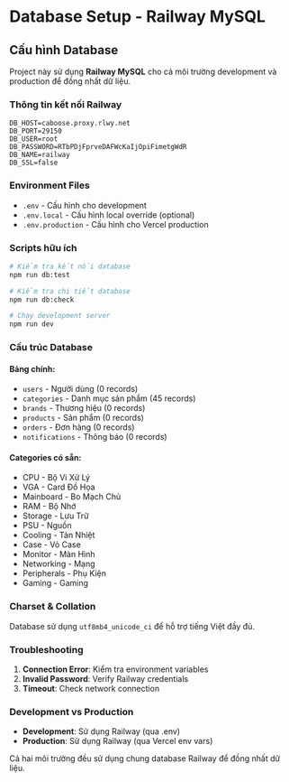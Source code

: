 # Database Setup - Railway MySQL

## Cấu hình Database

Project này sử dụng **Railway MySQL** cho cả môi trường development và production để đồng nhất dữ liệu.

### Thông tin kết nối Railway

```env
DB_HOST=caboose.proxy.rlwy.net
DB_PORT=29150
DB_USER=root
DB_PASSWORD=RTbPDjFprveDAFWcKaIjOpiFimetgWdR
DB_NAME=railway
DB_SSL=false
```

### Environment Files

- `.env` - Cấu hình cho development
- `.env.local` - Cấu hình local override (optional)
- `.env.production` - Cấu hình cho Vercel production

### Scripts hữu ích

```bash
# Kiểm tra kết nối database
npm run db:test

# Kiểm tra chi tiết database
npm run db:check

# Chạy development server
npm run dev
```

### Cấu trúc Database

#### Bảng chính:

- `users` - Người dùng (0 records)
- `categories` - Danh mục sản phẩm (45 records)
- `brands` - Thương hiệu (0 records)
- `products` - Sản phẩm (0 records)
- `orders` - Đơn hàng (0 records)
- `notifications` - Thông báo (0 records)

#### Categories có sẵn:

- CPU - Bộ Vi Xử Lý
- VGA - Card Đồ Họa
- Mainboard - Bo Mạch Chủ
- RAM - Bộ Nhớ
- Storage - Lưu Trữ
- PSU - Nguồn
- Cooling - Tản Nhiệt
- Case - Vỏ Case
- Monitor - Màn Hình
- Networking - Mạng
- Peripherals - Phụ Kiện
- Gaming - Gaming

### Charset & Collation

Database sử dụng `utf8mb4_unicode_ci` để hỗ trợ tiếng Việt đầy đủ.

### Troubleshooting

1. **Connection Error**: Kiểm tra environment variables
2. **Invalid Password**: Verify Railway credentials
3. **Timeout**: Check network connection

### Development vs Production

- **Development**: Sử dụng Railway (qua .env)
- **Production**: Sử dụng Railway (qua Vercel env vars)

Cả hai môi trường đều sử dụng chung database Railway để đồng nhất dữ liệu.
